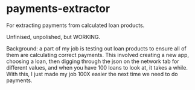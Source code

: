 # payments-extractor
For extracting payments from calculated loan products.

Unfinised, unpolished, but WORKING.

Background: a part of my job is testing out loan products to ensure all of them are calculating correct payments. This involved creating a new app, choosing a loan, then digging through the json on the network tab for different values, and when you have 100 loans to look at, it takes a while. With this, I just made my job 100X easier the next time we need to do payments. 

